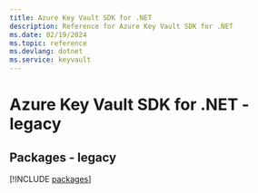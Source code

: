 ```yaml
---
title: Azure Key Vault SDK for .NET
description: Reference for Azure Key Vault SDK for .NET
ms.date: 02/19/2024
ms.topic: reference
ms.devlang: dotnet
ms.service: keyvault
---
```

# Azure Key Vault SDK for .NET - legacy
## Packages - legacy
[!INCLUDE [packages](key-vault-index.md)]